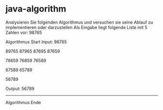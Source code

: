 # java-algorithm
Analysieren Sie folgenden Algorithmus und versuchen sie seine Ablauf zu implementieren oder darzustellen
Als Eingabe liegt folgende Liste mit 5 Zahlen vor: 98765


Algorithmus Start
Input: 98765

89765
87965
87695
87659

78659
76859
76589

67589
65789

56789

Output: 56789
________________
Algorithmus Ende